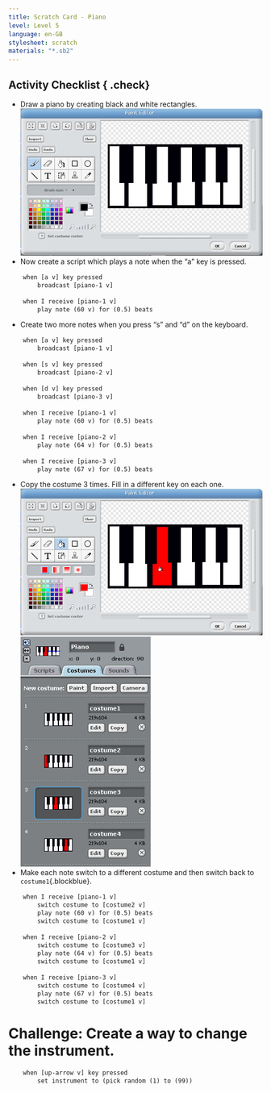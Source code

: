 ```yaml
---
title: Scratch Card - Piano
level: Level 5
language: en-GB
stylesheet: scratch
materials: "*.sb2"
---
```


## Activity Checklist { .check}

+ Draw a piano by creating black and white rectangles. ![costume1](piano-costume-1.png)
+ Now create a script which plays a note when the “a” key is pressed.
```blocks
    when [a v] key pressed
        broadcast [piano-1 v]

    when I receive [piano-1 v]
        play note (60 v) for (0.5) beats
```

+ Create two more notes when you press “s” and “d” on the keyboard.
```blocks
    when [a v] key pressed
        broadcast [piano-1 v]

    when [s v] key pressed
        broadcast [piano-2 v]

    when [d v] key pressed
        broadcast [piano-3 v]

    when I receive [piano-1 v]
        play note (60 v) for (0.5) beats

    when I receive [piano-2 v]
        play note (64 v) for (0.5) beats

    when I receive [piano-3 v]
        play note (67 v) for (0.5) beats
```

+ Copy the costume 3 times. Fill in a different key on each one. ![costume3](piano-costume-3.png) ![all costumes](piano-costumes.png)
+ Make each note switch to a different costume and then switch back to `costume1`{.blockblue}.
```blocks
    when I receive [piano-1 v]
        switch costume to [costume2 v]
        play note (60 v) for (0.5) beats
        switch costume to [costume1 v]

    when I receive [piano-2 v]
        switch costume to [costume3 v]
        play note (64 v) for (0.5) beats
        switch costume to [costume1 v]

    when I receive [piano-3 v]
        switch costume to [costume4 v]
        play note (67 v) for (0.5) beats
        switch costume to [costume1 v]
```

# Challenge: Create a way to change the instrument.

```blocks
    when [up-arrow v] key pressed
        set instrument to (pick random (1) to (99))
```
